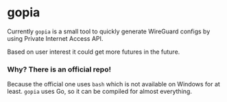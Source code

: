 # gopia

Currently `gopia` is a small tool to quickly generate WireGuard configs by using Private Internet Access API.

Based on user interest it could get more futures in the future.

### Why? There is an official repo!

Because the official one uses `bash` which is not available on Windows for at least.
`gopia` uses Go, so it can be compiled for almost everything.